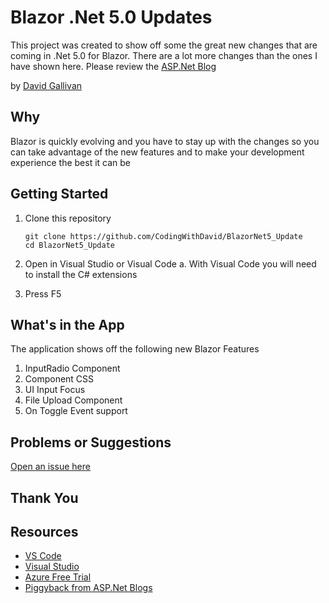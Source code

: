 # Blazor .Net 5.0 Updates

This project was created to show off some the great new changes that are coming in .Net 5.0 for Blazor.  There are a lot more changes than the ones I have shown here.  Please review the [ASP.Net Blog](https://devblogs.microsoft.com/aspnet/)

by [David Gallivan](http://twitter.com/CodingwithDavid)


## Why

Blazor is quickly evolving and you have to stay up with the changes so you can take advantage of the new features and to make your development experience the best it can be 

## Getting Started

1. Clone this repository

   ```Command Line
   git clone https://github.com/CodingWithDavid/BlazorNet5_Update
   cd BlazorNet5_Update
   ```

1.	Open in Visual Studio or Visual Code
a.	With Visual Code you will need to install the C# extensions
2.	Press F5

## What's in the App

The application shows off the following new Blazor Features

1. InputRadio Component
2. Component CSS
3. UI Input Focus
4. File Upload Component
5. On Toggle Event support


## Problems or Suggestions

[Open an issue here]( https://github.com/CodingWithDavid/BlazorNet5_Update/issues)

## Thank You


## Resources

- [VS Code](https://code.visualstudio.com)
- [Visual Studio]( https://visualstudio.microsoft.com/)
- [Azure Free Trial](https://azure.microsoft.com/en-us/free/)
- [Piggyback from ASP.Net Blogs](https://devblogs.microsoft.com/aspnet/)


